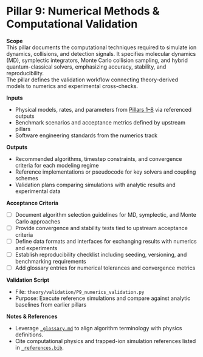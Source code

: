 # Pillar 9: Numerical Methods & Computational Validation

**Scope**  
This pillar documents the computational techniques required to simulate ion dynamics, collisions, and detection signals. It specifies molecular dynamics (MD), symplectic integrators, Monte Carlo collision sampling, and hybrid quantum-classical solvers, emphasizing accuracy, stability, and reproducibility.  
The pillar defines the validation workflow connecting theory-derived models to numerics and experimental cross-checks.

**Inputs**  
- Physical models, rates, and parameters from [Pillars 1–8](../_glossary.md) via referenced outputs  
- Benchmark scenarios and acceptance metrics defined by upstream pillars  
- Software engineering standards from the numerics track  

**Outputs**  
- Recommended algorithms, timestep constraints, and convergence criteria for each modeling regime  
- Reference implementations or pseudocode for key solvers and coupling schemes  
- Validation plans comparing simulations with analytic results and experimental data  

**Acceptance Criteria**  
- [ ] Document algorithm selection guidelines for MD, symplectic, and Monte Carlo approaches  
- [ ] Provide convergence and stability tests tied to upstream acceptance criteria  
- [ ] Define data formats and interfaces for exchanging results with numerics and experiments  
- [ ] Establish reproducibility checklist including seeding, versioning, and benchmarking requirements  
- [ ] Add glossary entries for numerical tolerances and convergence metrics  

**Validation Script**  
- File: `theory/validation/P9_numerics_validation.py`  
- Purpose: Execute reference simulations and compare against analytic baselines from earlier pillars  

**Notes & References**  
- Leverage [`_glossary.md`](../_glossary.md) to align algorithm terminology with physics definitions.  
- Cite computational physics and trapped-ion simulation references listed in [`_references.bib`](../_references.bib).  
